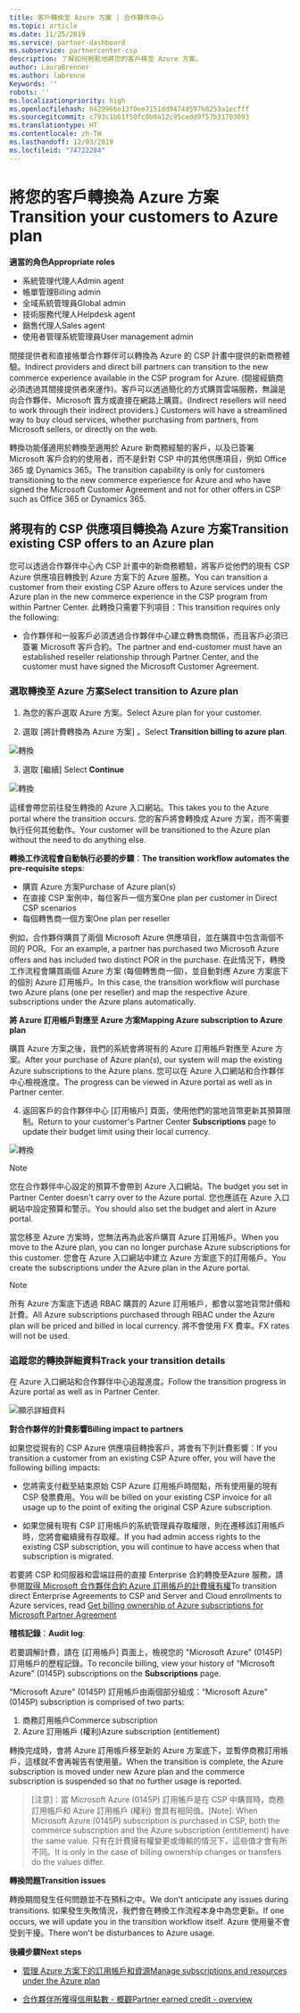 ```yaml
---
title: 客戶轉換至 Azure 方案 | 合作夥伴中心
ms.topic: article
ms.date: 11/25/2019
ms.service: partner-dashboard
ms.subservice: partnercenter-csp
description: 了解如何輕鬆地將您的客戶移至 Azure 方案。
author: LauraBrenner
ms.author: labrenne
Keywords: ''
robots: ''
ms.localizationpriority: high
ms.openlocfilehash: 0420966e13f0ee7151dd9474d597b8253a1ecfff
ms.sourcegitcommit: c793c1b61f50fc0b0a12c95cedd9f57b31703093
ms.translationtype: HT
ms.contentlocale: zh-TW
ms.lasthandoff: 12/03/2019
ms.locfileid: "74722284"
---
```

# <a name="transition-your-customers-to-azure-plan"></a><span data-ttu-id="e0114-103">將您的客戶轉換為 Azure 方案</span><span class="sxs-lookup"><span data-stu-id="e0114-103">Transition your customers to Azure plan</span></span>

<span data-ttu-id="e0114-104">**適當的角色**</span><span class="sxs-lookup"><span data-stu-id="e0114-104">**Appropriate roles**</span></span>

- <span data-ttu-id="e0114-105">系統管理代理人</span><span class="sxs-lookup"><span data-stu-id="e0114-105">Admin agent</span></span>
- <span data-ttu-id="e0114-106">帳單管理</span><span class="sxs-lookup"><span data-stu-id="e0114-106">Billing admin</span></span>
- <span data-ttu-id="e0114-107">全域系統管理員</span><span class="sxs-lookup"><span data-stu-id="e0114-107">Global admin</span></span>
- <span data-ttu-id="e0114-108">技術服務代理人</span><span class="sxs-lookup"><span data-stu-id="e0114-108">Helpdesk agent</span></span>
- <span data-ttu-id="e0114-109">銷售代理人</span><span class="sxs-lookup"><span data-stu-id="e0114-109">Sales agent</span></span>
- <span data-ttu-id="e0114-110">使用者管理系統管理員</span><span class="sxs-lookup"><span data-stu-id="e0114-110">User management admin</span></span>

<span data-ttu-id="e0114-111">間接提供者和直接帳單合作夥伴可以轉換為 Azure 的 CSP 計畫中提供的新商務體驗。</span><span class="sxs-lookup"><span data-stu-id="e0114-111">Indirect providers and direct bill partners can transition to the new commerce experience available in the CSP program for Azure.</span></span> <span data-ttu-id="e0114-112">(間接經銷商必須透過其間接提供者來運作)。客戶可以透過簡化的方式購買雲端服務，無論是向合作夥伴、Microsoft 賣方或直接在網路上購買。</span><span class="sxs-lookup"><span data-stu-id="e0114-112">(Indirect resellers will need to work through their indirect providers.) Customers will have a streamlined way to buy cloud services, whether purchasing from partners, from Microsoft sellers, or directly on the web.</span></span>

<span data-ttu-id="e0114-113">轉換功能僅適用於轉換至適用於 Azure 新商務經驗的客戶，以及已簽署 Microsoft 客戶合約的使用者，而不是針對 CSP 中的其他供應項目，例如 Office 365 或 Dynamics 365。</span><span class="sxs-lookup"><span data-stu-id="e0114-113">The transition capability is only for customers transitioning to the new commerce experience for Azure and who have signed the Microsoft Customer Agreement and not for other offers in CSP such as Office 365 or Dynamics 365.</span></span>

## <a name="transition-existing-csp-offers-to-an-azure-plan"></a><span data-ttu-id="e0114-114">將現有的 CSP 供應項目轉換為 Azure 方案</span><span class="sxs-lookup"><span data-stu-id="e0114-114">Transition existing CSP offers to an Azure plan</span></span>

<span data-ttu-id="e0114-115">您可以透過合作夥伴中心內 CSP 計畫中的新商務體驗，將客戶從他們的現有 CSP Azure 供應項目轉換到 Azure 方案下的 Azure 服務。</span><span class="sxs-lookup"><span data-stu-id="e0114-115">You can transition a customer from their existing CSP Azure offers to Azure services under the Azure plan in the new commerce experience in the CSP program from within Partner Center.</span></span> <span data-ttu-id="e0114-116">此轉換只需要下列項目：</span><span class="sxs-lookup"><span data-stu-id="e0114-116">This transition requires only the following:</span></span>

- <span data-ttu-id="e0114-117">合作夥伴和一般客戶必須透過合作夥伴中心建立轉售商關係，而且客戶必須已簽署 Microsoft 客戶合約。</span><span class="sxs-lookup"><span data-stu-id="e0114-117">The partner and end-customer must have an established reseller relationship through Partner Center, and the customer must have signed the Microsoft Customer Agreement.</span></span>

### <a name="select-transition-to-azure-plan"></a><span data-ttu-id="e0114-118">選取轉換至 Azure 方案</span><span class="sxs-lookup"><span data-stu-id="e0114-118">Select transition to Azure plan</span></span>

1. <span data-ttu-id="e0114-119">為您的客戶選取 Azure 方案。</span><span class="sxs-lookup"><span data-stu-id="e0114-119">Select Azure plan for your customer.</span></span>

2. <span data-ttu-id="e0114-120">選取 [將計費轉換為 Azure 方案]  。</span><span class="sxs-lookup"><span data-stu-id="e0114-120">Select **Transition billing to azure plan**.</span></span>

![轉換](images/azure/transition1.png)

3. <span data-ttu-id="e0114-122">選取 [繼續] </span><span class="sxs-lookup"><span data-stu-id="e0114-122">Select **Continue**</span></span>

![轉換](images/azure/transition2.png)

<span data-ttu-id="e0114-124">這樣會帶您前往發生轉換的 Azure 入口網站。</span><span class="sxs-lookup"><span data-stu-id="e0114-124">This takes you to the Azure portal where the transition occurs.</span></span> <span data-ttu-id="e0114-125">您的客戶將會轉換成 Azure 方案，而不需要執行任何其他動作。</span><span class="sxs-lookup"><span data-stu-id="e0114-125">Your customer will be transitioned to the Azure plan without the need to do anything else.</span></span> 

<span data-ttu-id="e0114-126">**轉換工作流程會自動執行必要的步驟**：</span><span class="sxs-lookup"><span data-stu-id="e0114-126">**The transition workflow automates the pre-requisite steps**:</span></span> 

- <span data-ttu-id="e0114-127">購買 Azure 方案</span><span class="sxs-lookup"><span data-stu-id="e0114-127">Purchase of Azure plan(s)</span></span> 
- <span data-ttu-id="e0114-128">在直接 CSP 案例中，每位客戶一個方案</span><span class="sxs-lookup"><span data-stu-id="e0114-128">One plan per customer in Direct CSP scenarios</span></span>  
- <span data-ttu-id="e0114-129">每個轉售商一個方案</span><span class="sxs-lookup"><span data-stu-id="e0114-129">One plan per reseller</span></span>  

<span data-ttu-id="e0114-130">例如，合作夥伴購買了兩個 Microsoft Azure 供應項目，並在購買中包含兩個不同的 POR。</span><span class="sxs-lookup"><span data-stu-id="e0114-130">For an example, a partner has purchased two Microsoft Azure offers and has included two distinct POR in the purchase.</span></span> <span data-ttu-id="e0114-131">在此情況下，轉換工作流程會購買兩個 Azure 方案 (每個轉售商一個)，並自動對應 Azure 方案底下的個別 Azure 訂用帳戶。</span><span class="sxs-lookup"><span data-stu-id="e0114-131">In this case, the transition workflow will purchase two Azure plans (one per reseller) and map the respective Azure subscriptions under the Azure plans automatically.</span></span>  

<span data-ttu-id="e0114-132">**將 Azure 訂用帳戶對應至 Azure 方案**</span><span class="sxs-lookup"><span data-stu-id="e0114-132">**Mapping Azure subscription to Azure plan**</span></span>

<span data-ttu-id="e0114-133">購買 Azure 方案之後，我們的系統會將現有的 Azure 訂用帳戶對應至 Azure 方案。</span><span class="sxs-lookup"><span data-stu-id="e0114-133">After your purchase of Azure plan(s), our system will map the existing Azure subscriptions to the Azure plans.</span></span> <span data-ttu-id="e0114-134">您可以在 Azure 入口網站和合作夥伴中心檢視進度。</span><span class="sxs-lookup"><span data-stu-id="e0114-134">The progress can be viewed in Azure portal as well as in Partner center.</span></span> 

4. <span data-ttu-id="e0114-135">返回客戶的合作夥伴中心 [訂用帳戶]  頁面，使用他們的當地貨幣更新其預算限制。</span><span class="sxs-lookup"><span data-stu-id="e0114-135">Return to your customer's Partner Center **Subscriptions** page to update their budget limit using their local currency.</span></span> 

![轉換](images/azure/transition3.png)

>[!NOTE]
><span data-ttu-id="e0114-137">您在合作夥伴中心設定的預算不會帶到 Azure 入口網站。</span><span class="sxs-lookup"><span data-stu-id="e0114-137">The budget you set in Partner Center doesn't carry over to the Azure portal.</span></span> <span data-ttu-id="e0114-138">您也應該在 Azure 入口網站中設定預算和警示。</span><span class="sxs-lookup"><span data-stu-id="e0114-138">You should also set the budget and alert in Azure portal.</span></span>

<span data-ttu-id="e0114-139">當您移至 Azure 方案時，您無法再為此客戶購買 Azure 訂用帳戶。</span><span class="sxs-lookup"><span data-stu-id="e0114-139">When you move to the Azure plan, you can no longer purchase Azure subscriptions for this customer.</span></span> <span data-ttu-id="e0114-140">您會在 Azure 入口網站中建立 Azure 方案底下的訂用帳戶。</span><span class="sxs-lookup"><span data-stu-id="e0114-140">You create the subscriptions under the Azure plan in the Azure portal.</span></span>

>[!NOTE]
> <span data-ttu-id="e0114-141">所有 Azure 方案底下透過 RBAC 購買的 Azure 訂用帳戶，都會以當地貨幣計價和計費。</span><span class="sxs-lookup"><span data-stu-id="e0114-141">All Azure subscriptions purchased through RBAC under the Azure plan will be priced and billed in local currency.</span></span> <span data-ttu-id="e0114-142">將不會使用 FX 費率。</span><span class="sxs-lookup"><span data-stu-id="e0114-142">FX rates will not be used.</span></span>

### <a name="track-your-transition-details"></a><span data-ttu-id="e0114-143">追蹤您的轉換詳細資料</span><span class="sxs-lookup"><span data-stu-id="e0114-143">Track your transition details</span></span>

<span data-ttu-id="e0114-144">在 Azure 入口網站和合作夥伴中心追蹤進度。</span><span class="sxs-lookup"><span data-stu-id="e0114-144">Follow the transition progress in Azure portal as well as in Partner Center.</span></span>

![顯示詳細資料](images/azure/details1.png)

<span data-ttu-id="e0114-146">**對合作夥伴的計費影響**</span><span class="sxs-lookup"><span data-stu-id="e0114-146">**Billing impact to partners**</span></span>

<span data-ttu-id="e0114-147">如果您從現有的 CSP Azure 供應項目轉換客戶，將會有下列計費影響：</span><span class="sxs-lookup"><span data-stu-id="e0114-147">If you transition a customer from an existing CSP Azure offer, you will have the following billing impacts:</span></span>

- <span data-ttu-id="e0114-148">您將需支付截至結束原始 CSP Azure 訂用帳戶時間點，所有使用量的現有 CSP 發票費用。</span><span class="sxs-lookup"><span data-stu-id="e0114-148">You will be billed on your existing CSP invoice for all usage up to the point of exiting the original CSP Azure subscription.</span></span>

- <span data-ttu-id="e0114-149">如果您擁有現有 CSP 訂用帳戶的系統管理員存取權限，則在遷移該訂用帳戶時，您將會繼續擁有存取權。</span><span class="sxs-lookup"><span data-stu-id="e0114-149">If you had admin access rights to the existing CSP subscription, you will continue to have access when that subscription is migrated.</span></span>

<span data-ttu-id="e0114-150">若要將 CSP 和伺服器和雲端註冊的直接 Enterprise 合約轉換至Azure 服務，請參閱[取得 Microsoft 合作夥伴合約 Azure 訂用帳戶的計費擁有權](https://docs.microsoft.com/azure/billing/mpa-request-ownership)</span><span class="sxs-lookup"><span data-stu-id="e0114-150">To transition direct Enterprise Agreements to CSP and Server and Cloud enrollments to Azure services, read [Get billing ownership of Azure subscriptions for Microsoft Partner Agreement](https://docs.microsoft.com/azure/billing/mpa-request-ownership)</span></span>

<span data-ttu-id="e0114-151">**稽核記錄**：</span><span class="sxs-lookup"><span data-stu-id="e0114-151">**Audit log**:</span></span>

<span data-ttu-id="e0114-152">若要調解計費，請在 [訂用帳戶]  頁面上，檢視您的 "Microsoft Azure" (0145P) 訂用帳戶的歷程記錄。</span><span class="sxs-lookup"><span data-stu-id="e0114-152">To reconcile billing, view your history of “Microsoft Azure" (0145P) subscriptions on the **Subscriptions** page.</span></span> 

<span data-ttu-id="e0114-153">"Microsoft Azure" (0145P) 訂用帳戶由兩個部分組成：</span><span class="sxs-lookup"><span data-stu-id="e0114-153">“Microsoft Azure" (0145P) subscription is comprised of two parts:</span></span>
1. <span data-ttu-id="e0114-154">商務訂用帳戶</span><span class="sxs-lookup"><span data-stu-id="e0114-154">Commerce subscription</span></span> 
2. <span data-ttu-id="e0114-155">Azure 訂用帳戶 (權利)</span><span class="sxs-lookup"><span data-stu-id="e0114-155">Azure subscription (entitlement)</span></span>

<span data-ttu-id="e0114-156">轉換完成時，會將 Azure 訂用帳戶移至新的 Azure 方案底下，並暫停商務訂用帳戶，這樣就不會再報告有使用量。</span><span class="sxs-lookup"><span data-stu-id="e0114-156">When the transition is complete, the Azure subscription is moved under new Azure plan and the commerce subscription is suspended so that no further usage is reported.</span></span>  

><span data-ttu-id="e0114-157">[注意]：當 Microsoft Azure (0145P) 訂用帳戶是在 CSP 中購買時，商務訂用帳戶和 Azure 訂用帳戶 (權利) 會具有相同值。</span><span class="sxs-lookup"><span data-stu-id="e0114-157">[Note]: When Microsoft Azure (0145P) subscription is purchased in CSP, both the commerce subscription and the Azure subscription (entitlement) have the same value.</span></span> <span data-ttu-id="e0114-158">只有在計費擁有權變更或傳輸的情況下，這些值才會有所不同。</span><span class="sxs-lookup"><span data-stu-id="e0114-158">It is only in the case of billing ownership changes or transfers do the values differ.</span></span> 

<span data-ttu-id="e0114-159">**轉換問題**</span><span class="sxs-lookup"><span data-stu-id="e0114-159">**Transition issues**</span></span>

<span data-ttu-id="e0114-160">轉換期間發生任何問題並不在預料之中。</span><span class="sxs-lookup"><span data-stu-id="e0114-160">We don't anticipate any issues during transitions.</span></span> <span data-ttu-id="e0114-161">如果發生失敗情況，我們會在轉換工作流程本身中為您更新。</span><span class="sxs-lookup"><span data-stu-id="e0114-161">If one occurs, we will update you in the transition workflow itself.</span></span> <span data-ttu-id="e0114-162">Azure 使用量不會受到干擾。</span><span class="sxs-lookup"><span data-stu-id="e0114-162">There won't be disturbances to Azure usage.</span></span>  

<span data-ttu-id="e0114-163">**後續步驟**</span><span class="sxs-lookup"><span data-stu-id="e0114-163">**Next steps**</span></span>

- [<span data-ttu-id="e0114-164">管理 Azure 方案下的訂用帳戶和資源</span><span class="sxs-lookup"><span data-stu-id="e0114-164">Manage subscriptions and resources under the Azure plan</span></span>](azure-plan-manage.md)

- [<span data-ttu-id="e0114-165">合作夥伴所獲得信用點數 - 概觀</span><span class="sxs-lookup"><span data-stu-id="e0114-165">Partner earned credit - overview</span></span>](partner-earned-credit.md)



